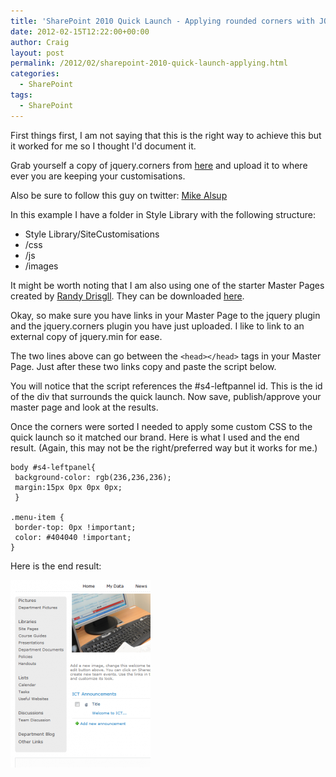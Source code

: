 ```yaml
---
title: 'SharePoint 2010 Quick Launch - Applying rounded corners with JQUERY'
date: 2012-02-15T12:22:00+00:00
author: Craig
layout: post
permalink: /2012/02/sharepoint-2010-quick-launch-applying.html
categories:
  - SharePoint
tags:
  - SharePoint
---
```

First things first, I am not saying that this is the right way to achieve this but it worked for me so I thought I'd document it.

Grab yourself a copy of jquery.corners from [here](http://malsup.github.com/jquery.corner.js) and upload it to where ever you are keeping your customisations.

Also be sure to follow this guy on twitter: [Mike Alsup](http://twitter.com/malsup)

<!--more-->

In this example I have a folder in Style Library with the following structure:

* Style Library/SiteCustomisations
* /css
* /js
* /images

It might be worth noting that I am also using one of the starter Master Pages created by [Randy Drisgll](http://blog.drisgill.com/). They can be downloaded [here](http://startermasterpages.codeplex.com/).

Okay, so make sure you have links in your Master Page to the jquery plugin and the jquery.corners plugin you have just uploaded. I like to link to an external copy of jquery.min for ease.

The two lines above can go between the `<head></head>` tags in your Master Page.
Just after these two links copy and paste the script below.

You will notice that the script references the #s4-leftpannel id. This is the id of the div that surrounds the quick launch. Now save, publish/approve your master page and look at the results.

Once the corners were sorted I needed to apply some custom CSS to the quick launch so it matched our brand. Here is what I used and the end result. (Again, this may not be the right/preferred way but it works for me.)

```
body #s4-leftpanel{
 background-color: rgb(236,236,236);
 margin:15px 0px 0px 0px;
 }

.menu-item {
 border-top: 0px !important;
 color: #404040 !important;
}
```

Here is the end result:

![QuickLaunch](/assets/images/QuickLaunch-224x300.png)
